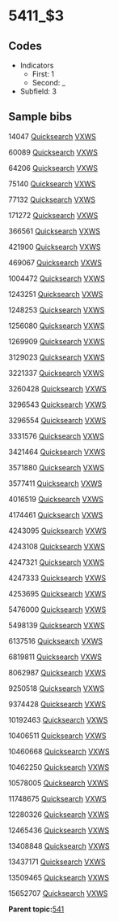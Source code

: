 # 5411\_$3

## Codes

-   Indicators
    -   First: 1
    -   Second: \_
-   Subfield: 3

## Sample bibs

14047 [Quicksearch](https://search.library.yale.edu/catalog/14047) [VXWS](http://prodorbis.library.yale.edu:7014/vxws/GetHoldingsService?bibId=14047)

60089 [Quicksearch](https://search.library.yale.edu/catalog/60089) [VXWS](http://prodorbis.library.yale.edu:7014/vxws/GetHoldingsService?bibId=60089)

64206 [Quicksearch](https://search.library.yale.edu/catalog/64206) [VXWS](http://prodorbis.library.yale.edu:7014/vxws/GetHoldingsService?bibId=64206)

75140 [Quicksearch](https://search.library.yale.edu/catalog/75140) [VXWS](http://prodorbis.library.yale.edu:7014/vxws/GetHoldingsService?bibId=75140)

77132 [Quicksearch](https://search.library.yale.edu/catalog/77132) [VXWS](http://prodorbis.library.yale.edu:7014/vxws/GetHoldingsService?bibId=77132)

171272 [Quicksearch](https://search.library.yale.edu/catalog/171272) [VXWS](http://prodorbis.library.yale.edu:7014/vxws/GetHoldingsService?bibId=171272)

366561 [Quicksearch](https://search.library.yale.edu/catalog/366561) [VXWS](http://prodorbis.library.yale.edu:7014/vxws/GetHoldingsService?bibId=366561)

421900 [Quicksearch](https://search.library.yale.edu/catalog/421900) [VXWS](http://prodorbis.library.yale.edu:7014/vxws/GetHoldingsService?bibId=421900)

469067 [Quicksearch](https://search.library.yale.edu/catalog/469067) [VXWS](http://prodorbis.library.yale.edu:7014/vxws/GetHoldingsService?bibId=469067)

1004472 [Quicksearch](https://search.library.yale.edu/catalog/1004472) [VXWS](http://prodorbis.library.yale.edu:7014/vxws/GetHoldingsService?bibId=1004472)

1243251 [Quicksearch](https://search.library.yale.edu/catalog/1243251) [VXWS](http://prodorbis.library.yale.edu:7014/vxws/GetHoldingsService?bibId=1243251)

1248253 [Quicksearch](https://search.library.yale.edu/catalog/1248253) [VXWS](http://prodorbis.library.yale.edu:7014/vxws/GetHoldingsService?bibId=1248253)

1256080 [Quicksearch](https://search.library.yale.edu/catalog/1256080) [VXWS](http://prodorbis.library.yale.edu:7014/vxws/GetHoldingsService?bibId=1256080)

1269909 [Quicksearch](https://search.library.yale.edu/catalog/1269909) [VXWS](http://prodorbis.library.yale.edu:7014/vxws/GetHoldingsService?bibId=1269909)

3129023 [Quicksearch](https://search.library.yale.edu/catalog/3129023) [VXWS](http://prodorbis.library.yale.edu:7014/vxws/GetHoldingsService?bibId=3129023)

3221337 [Quicksearch](https://search.library.yale.edu/catalog/3221337) [VXWS](http://prodorbis.library.yale.edu:7014/vxws/GetHoldingsService?bibId=3221337)

3260428 [Quicksearch](https://search.library.yale.edu/catalog/3260428) [VXWS](http://prodorbis.library.yale.edu:7014/vxws/GetHoldingsService?bibId=3260428)

3296543 [Quicksearch](https://search.library.yale.edu/catalog/3296543) [VXWS](http://prodorbis.library.yale.edu:7014/vxws/GetHoldingsService?bibId=3296543)

3296554 [Quicksearch](https://search.library.yale.edu/catalog/3296554) [VXWS](http://prodorbis.library.yale.edu:7014/vxws/GetHoldingsService?bibId=3296554)

3331576 [Quicksearch](https://search.library.yale.edu/catalog/3331576) [VXWS](http://prodorbis.library.yale.edu:7014/vxws/GetHoldingsService?bibId=3331576)

3421464 [Quicksearch](https://search.library.yale.edu/catalog/3421464) [VXWS](http://prodorbis.library.yale.edu:7014/vxws/GetHoldingsService?bibId=3421464)

3571880 [Quicksearch](https://search.library.yale.edu/catalog/3571880) [VXWS](http://prodorbis.library.yale.edu:7014/vxws/GetHoldingsService?bibId=3571880)

3577411 [Quicksearch](https://search.library.yale.edu/catalog/3577411) [VXWS](http://prodorbis.library.yale.edu:7014/vxws/GetHoldingsService?bibId=3577411)

4016519 [Quicksearch](https://search.library.yale.edu/catalog/4016519) [VXWS](http://prodorbis.library.yale.edu:7014/vxws/GetHoldingsService?bibId=4016519)

4174461 [Quicksearch](https://search.library.yale.edu/catalog/4174461) [VXWS](http://prodorbis.library.yale.edu:7014/vxws/GetHoldingsService?bibId=4174461)

4243095 [Quicksearch](https://search.library.yale.edu/catalog/4243095) [VXWS](http://prodorbis.library.yale.edu:7014/vxws/GetHoldingsService?bibId=4243095)

4243108 [Quicksearch](https://search.library.yale.edu/catalog/4243108) [VXWS](http://prodorbis.library.yale.edu:7014/vxws/GetHoldingsService?bibId=4243108)

4247321 [Quicksearch](https://search.library.yale.edu/catalog/4247321) [VXWS](http://prodorbis.library.yale.edu:7014/vxws/GetHoldingsService?bibId=4247321)

4247333 [Quicksearch](https://search.library.yale.edu/catalog/4247333) [VXWS](http://prodorbis.library.yale.edu:7014/vxws/GetHoldingsService?bibId=4247333)

4253695 [Quicksearch](https://search.library.yale.edu/catalog/4253695) [VXWS](http://prodorbis.library.yale.edu:7014/vxws/GetHoldingsService?bibId=4253695)

5476000 [Quicksearch](https://search.library.yale.edu/catalog/5476000) [VXWS](http://prodorbis.library.yale.edu:7014/vxws/GetHoldingsService?bibId=5476000)

5498139 [Quicksearch](https://search.library.yale.edu/catalog/5498139) [VXWS](http://prodorbis.library.yale.edu:7014/vxws/GetHoldingsService?bibId=5498139)

6137516 [Quicksearch](https://search.library.yale.edu/catalog/6137516) [VXWS](http://prodorbis.library.yale.edu:7014/vxws/GetHoldingsService?bibId=6137516)

6819811 [Quicksearch](https://search.library.yale.edu/catalog/6819811) [VXWS](http://prodorbis.library.yale.edu:7014/vxws/GetHoldingsService?bibId=6819811)

8062987 [Quicksearch](https://search.library.yale.edu/catalog/8062987) [VXWS](http://prodorbis.library.yale.edu:7014/vxws/GetHoldingsService?bibId=8062987)

9250518 [Quicksearch](https://search.library.yale.edu/catalog/9250518) [VXWS](http://prodorbis.library.yale.edu:7014/vxws/GetHoldingsService?bibId=9250518)

9374428 [Quicksearch](https://search.library.yale.edu/catalog/9374428) [VXWS](http://prodorbis.library.yale.edu:7014/vxws/GetHoldingsService?bibId=9374428)

10192463 [Quicksearch](https://search.library.yale.edu/catalog/10192463) [VXWS](http://prodorbis.library.yale.edu:7014/vxws/GetHoldingsService?bibId=10192463)

10406511 [Quicksearch](https://search.library.yale.edu/catalog/10406511) [VXWS](http://prodorbis.library.yale.edu:7014/vxws/GetHoldingsService?bibId=10406511)

10460668 [Quicksearch](https://search.library.yale.edu/catalog/10460668) [VXWS](http://prodorbis.library.yale.edu:7014/vxws/GetHoldingsService?bibId=10460668)

10462250 [Quicksearch](https://search.library.yale.edu/catalog/10462250) [VXWS](http://prodorbis.library.yale.edu:7014/vxws/GetHoldingsService?bibId=10462250)

10578005 [Quicksearch](https://search.library.yale.edu/catalog/10578005) [VXWS](http://prodorbis.library.yale.edu:7014/vxws/GetHoldingsService?bibId=10578005)

11748675 [Quicksearch](https://search.library.yale.edu/catalog/11748675) [VXWS](http://prodorbis.library.yale.edu:7014/vxws/GetHoldingsService?bibId=11748675)

12280326 [Quicksearch](https://search.library.yale.edu/catalog/12280326) [VXWS](http://prodorbis.library.yale.edu:7014/vxws/GetHoldingsService?bibId=12280326)

12465436 [Quicksearch](https://search.library.yale.edu/catalog/12465436) [VXWS](http://prodorbis.library.yale.edu:7014/vxws/GetHoldingsService?bibId=12465436)

13408848 [Quicksearch](https://search.library.yale.edu/catalog/13408848) [VXWS](http://prodorbis.library.yale.edu:7014/vxws/GetHoldingsService?bibId=13408848)

13437171 [Quicksearch](https://search.library.yale.edu/catalog/13437171) [VXWS](http://prodorbis.library.yale.edu:7014/vxws/GetHoldingsService?bibId=13437171)

13509465 [Quicksearch](https://search.library.yale.edu/catalog/13509465) [VXWS](http://prodorbis.library.yale.edu:7014/vxws/GetHoldingsService?bibId=13509465)

15652707 [Quicksearch](https://search.library.yale.edu/catalog/15652707) [VXWS](http://prodorbis.library.yale.edu:7014/vxws/GetHoldingsService?bibId=15652707)

**Parent topic:**[541](../../tags/541/541.md)

